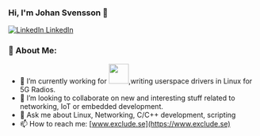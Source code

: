 ### Hi, I'm Johan Svensson 👋
[![LinkedIn LinkedIn](https://img.shields.io/badge/%20-Connect-black?color=14171A&labelColor=0e76a8&logo=linkedin&logoColor=ffffff)](https://www.linkedin.com/in/johan-svensson-25b191a/)

<!--
**payano/payano** is a ✨ _special_ ✨ repository because its `README.md` (this file) appears on your GitHub profile.
-->
### 🧐 About Me:
- 🔭 I’m currently working for <img src="https://upload.wikimedia.org/wikipedia/commons/e/e9/Ericsson_logo.svg" height=40 />,writing userspace drivers in Linux for 5G Radios.
- 👯 I’m looking to collaborate on new and interesting stuff related to networking, IoT or embedded development.
- 💬 Ask me about Linux, Networking, C/C++ development, scripting
- 📫 How to reach me: [www.exclude.se](https://www.exclude.se)
<!-- - 🌱 I’m currently learning ... -->
<!-- - 🤔 I’m looking for help with ... -->
<!-- - 😄 Pronouns: ... -->
<!-- - ⚡ Fun fact: ...-->

